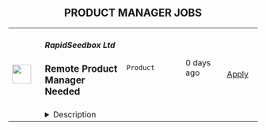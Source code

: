 <div align="center"><h2>PRODUCT MANAGER JOBS</h2></div><table><tr>
                <td width="100" height="100" rowspan="2">
                    <img src="https://wwr-pro.s3.amazonaws.com/logos/0015/3041/logo.gif" width="38px" height="auto">
                </td>
                <td width="300">
                    <h5>RapidSeedbox Ltd</h5>
                    <h3> Remote Product Manager Needed</h3>
                </td>
                <td width="300">
                    <code>Product</code>
                </td>
                <td width="200">
                <text>0 days ago</text>
                </td>
                <td width="100" rowspan="2">
                <a href="https://weworkremotely.com/remote-jobs/rapidseedbox-ltd-remote-product-manager-needed" align="right" target="_blank">Apply</a>
                </td>
            </tr>
            <tr>
                <td colspan="3">
                <details><summary>Description</summary>
                <img src="https://we-work-remotely.imgix.net/logos/0015/3041/logo.gif?ixlib=rails-4.0.0&w=50&h=50&dpr=2&fit=fill&auto=compress" />

<p>
  <strong>Headquarters:</strong> 100% Remote
    <br /><strong>URL:</strong> <a href="https://www.rapidseedbox.com/">https://www.rapidseedbox.com/</a>
</p>

<div>▬▬▬▬▬▬▬▬▬▬▬</div><div>A video from RapidSeedbox CEO and Co-Founder<br>▬▬▬▬▬▬▬▬▬▬▬</div><div>
<br>https://www.dropbox.com/s/6p53rj1xob7wk74/RapidSeedbox%20Job%20Post%20Intro.mp4?dl=0<br><br>
</div><div>▬▬▬▬▬▬▬▬▬▬▬</div><div>Our core values</div><div>▬▬▬▬▬▬▬▬▬▬▬</div><div><br></div><div>→ <strong>Excellence in everything we do </strong>(“<em>I go above and beyond!</em>”) - We believe in being excellent and showing it with our actions and mindset in absolutely everything we do day to day.<br><br>
</div><div>→<strong> Ownership and responsibility</strong> (<em>“I own it”</em>) - We believe in taking full ownership and full responsibility for everything we do. That means taking full ownership of every small task and taking responsibility for deliverables and outcomes.<br><br>
</div><div>→ <strong>Push the limits </strong>(“I<em> don't take No as an answer</em>”) - We love pushing the limits and we do not take no as an answer. WE push their limits so that we can grow professionally.<br><br>
</div><div>→ <strong>Cooperate and Serve</strong> (“<em>Everyone matters”</em>) - We believe in team cooperation and serving both our external customers and serving all of our internal team.<br><br>
</div><div>Our company is looking to grow in the Seedbox/IP space and we are looking for growth-oriented people who want to join our growth journey. If this sounds like the team for you, read on!<br><br>
</div><div>▬▬▬▬▬▬▬▬▬▬▬</div><div>About the role<br>▬▬▬▬▬▬▬▬▬▬▬</div><div><br></div><div>We are looking to hire a Product Manager to lead our product initiatives. You will take ownership of our product team, our UI/UX and our product experience to turn it into a world-class experience, lowering our churn and enhancing the user experience. <br> <br>You will be a vital part of the team and will also manage a few developers who are developing the products and work closely with other departments as well. <br> <br>This role is a hybrid role between a product leader and a manager role where both technical and leadership skills are needed<br> </div><div>The key two focuses of your role will be:<br><br>
</div><div>🔵Leading our product efforts, optimizing the product experience/onboarding and lowering our churn rate.</div><div>🔵Accountability of the whole department in the company by managing the team in an effective way<br><br>
</div><div>As you join the company, you will have the time to adjust and learn more about the company, its product, its systems, and the people you oversee. However, the team counts on your expert knowledge which includes your product and managerial aptitudes, which you must own 100% from day 1.  The training you will receive will not be on the actual tasks of your role, but rather on the people, processes, and product so that you can quickly hit the ground running and bring your expertise to the table.<br><br>
</div><div>▬▬▬▬▬▬▬▬▬▬▬</div><div>About you<br>▬▬▬▬▬▬▬▬▬▬▬<br><br>
</div><div>To excel in this role, you need to have:<br><br>
</div><div>
<strong>Technical/Product skills</strong>, or more specifically:</div><ul>
<li>At least <strong>2 years</strong> of applied knowledge in being a product manager.</li>
<li>A deep understanding of the techniques and methods of modern product discovery and product delivery.</li>
<li>At least <strong>2 years</strong> of experience with onboarding experiences of products.</li>
<li>Experience in PHP, MySQL, Javascript, CSS, HTML, Wordpress (Recommended)</li>
<li>ElectronJS, NodeJS, ionCube (Optional but very welcome!)</li>
</ul><div>
<strong>Leadership and communication skills, </strong>or more specifically:</div><ul>
<li>
<strong>2+ years of experience acting as a team manager/leader<br></strong>Proficient communication skills (written communication, voice communication, and excellent asynchronous communication skills)</li>
<li>Ability to teach and coach co-workers new skills, including explanations of technical concepts and a lot of soft/psychological skills to elevate the team to the next level</li>
<li>Active listening skills and the ability to gather information</li>
<li>Ability to efficiently delegate tasks to others when needed &amp; the ability to break down projects and tasks in Asana with clear due dates and assignments</li>
<li>Ability to empathise with the team and show an understanding of their tasks and responsibilities, as well as wellbeing</li>
<li>Ability to hold a team accountable for the KPIs and deliverables of the department</li>
</ul><div>
<strong>Soft skills, </strong>or more specifically:</div><ul>
<li>Critical thinking skills and the ability to solve problems &amp; identify new ideas for the company</li>
<li>Time management skills and the ability to prioritise and execute; you know how to manage to complete tasks by the due date and you deal well with time constraints</li>
<li>Proactive learning skills and genuine curiosity about new technologies and solutions</li>
<li>Project management skills and the ability to coordinate the work of people who report directly to you to complete tasks</li>
<li>Research skills and the ability to observe new technologies that are on the rise in the industry and apply them to your work to keep up with the changing trends</li>
<li>Results-driven mindset and an obsession with creating tangible results for a company creatively, innovatively, and reliably</li>
<li>Service-centric mindset and the ability to think and act to serve your team and your company's customers</li>
</ul><div>▬▬▬▬▬▬▬▬▬▬▬</div><div>Benefits<br>▬▬▬▬▬▬▬▬▬▬▬</div><div><br></div><div><strong>What’s in it for you?</strong></div><ul>
<li>
<strong>100% Remote: </strong>Fully remote and full-time role. Fully flexible working schedule; you can be online at any time during the day as long as you clock 40 hours per work week and deliver results. The company measures only performance and results</li>
<li>
<strong>Emergency fund</strong>: We provide an emergency fund in case of emergencies up to $1,000, interest free and in a comfortable payouts.</li>
<li>
<strong>Personal development: </strong>We provide a personal development fund to aid your personal development</li>
<li>
<strong>Focused time blocks:</strong> We discourage meetings before noon so employees can have undistracted time to work.</li>
<li>
<strong>Incredible Growth and Promotion Opportunities: </strong>We are a small company and there is a lot of opportunity to make your mark, grow professionally and also be promoted.</li>
<li>
<strong>Swag:</strong> You get company gear swag shipped to you.</li>
<li>
<strong>Bonus structure:</strong> Based off performance, we create bonus structures<br><br>
</li>
</ul><div><br></div><div>
<em>*Please note that this is a gross salary and that you are responsible for any tax-related procedures in your country of residence. We kindly ask you to apply only if you are happy to work remotely as an independent contractor.<br></em><br>
</div><div>▬▬▬▬▬▬▬▬▬▬▬</div><div>How to apply<br>▬▬▬▬▬▬▬▬▬▬▬<br><br><strong>This position will be closed as soon as we find the perfect match</strong>. So, make sure to read the description carefully, apply promptly, and take your time to submit a high-quality application that stands out.<br><br>
</div><div>Please expect the hiring process to include:<br><br>
</div><div>
<strong>1</strong> - Filling in the application form once you click “Apply”<br><br>
</div><div>
<strong>2</strong> - Being invited to record a short video to introduce yourself<br><br>
</div><div>
<strong>3</strong> - Completing test tasks if short-listed<br><br>
</div><div>
<strong>4</strong> - Attending video interviews where you will have the opportunity to talk more about your previous experience and the new role</div>

<p><strong>To apply:</strong> <a href="https://weworkremotely.com/remote-jobs/rapidseedbox-ltd-remote-product-manager-needed">https://weworkremotely.com/remote-jobs/rapidseedbox-ltd-remote-product-manager-needed</a></p>

                </details>
                </td>
            </tr>,<tr>
                <td width="100" height="100" rowspan="2">
                    <img src="https://weworkremotely.com/assets/IsotypeV2-1ebe3dd57673f3e8d02b7490bc0faaef55d6a95d3a4aaf17298bd3ed503ae7fe.svg" width="38px" height="auto">
                </td>
                <td width="300">
                    <h5>Turing Machines Inc</h5>
                    <h3> Hardware Product Manager</h3>
                </td>
                <td width="300">
                    <code>Product</code>
                </td>
                <td width="200">
                <text>12 days ago</text>
                </td>
                <td width="100" rowspan="2">
                <a href="https://weworkremotely.com/listings/turing-machines-inc-hardware-product-manager" align="right" target="_blank">Apply</a>
                </td>
            </tr>
            <tr>
                <td colspan="3">
                <details><summary>Description</summary>
                

<p>
  <strong>Headquarters:</strong> Cambridge, England, United Kingdom
    <br /><strong>URL:</strong> <a href="http://turingpi.com">http://turingpi.com</a>
</p>

<p>We are looking for an experienced and knowledgeable Hardware Product Owner to join our team. The ideal candidate will have a deep understanding of microelectronics and electronics, including circuit design and interface level knowledge. This person will be responsible for managing the hardware design process, ensuring that it aligns with the backlog, and communicating effectively with the development team, factory representatives, and QA personnel.</p>
<p><strong>Responsibilities:</strong></p>
<ul> <li>Maintain a product development backlog.</li> <li>Ensure that the hardware design process aligns with business needs and engineering requirements.</li> <li>Control the execution of designing a new iterations.</li> <li>Communicate effectively with Turing Pi management and developers, factory representatives, and QA personnel.</li> <li>Possibility of business trips to Shenzhen to communicate with factory representatives and engineers.</li> <li>Hardware quality control</li> </ul>
<p><strong>Requirements</strong></p>
<ul> <li>Engineering background</li> <li>A deep understanding of microelectronics and electronics, including circuit design and interface level knowledge.</li> <li>Knowledge of protocols such as SPI, I2C, and RGMII.</li> <li>Ability to think in terms of business needs and engineering.</li> <li>Strong communication skills, both written and verbal.</li> <li>Strong project management skills.</li> </ul>
<p><strong>Benefits</strong></p>
<ul> <li>Contribution into the development of emerging technologies</li> <li>Options + performance bonuses</li> <li>Open-minded and friendly environment</li> <li>One of the first employees at a growing startup</li> </ul>
<p><br></p>
<p>This is a unique opportunity for a Hardware Product Owner to propel their career forward. If you meet the specified requirements and are keen on this opportunity, kindly submit your resume and a cover letter. Our team eagerly anticipates your application!</p>

<p><strong>To apply:</strong> <a href="https://weworkremotely.com/remote-jobs/turing-machines-inc-hardware-product-manager">https://weworkremotely.com/remote-jobs/turing-machines-inc-hardware-product-manager</a></p>

                </details>
                </td>
            </tr>,<tr>
                <td width="100" height="100" rowspan="2">
                    <img src="https://weworkremotely.com/assets/IsotypeV2-1ebe3dd57673f3e8d02b7490bc0faaef55d6a95d3a4aaf17298bd3ed503ae7fe.svg" width="38px" height="auto">
                </td>
                <td width="300">
                    <h5>Pixellu</h5>
                    <h3> Senior Product Manager</h3>
                </td>
                <td width="300">
                    <code>Product</code>
                </td>
                <td width="200">
                <text>18 days ago</text>
                </td>
                <td width="100" rowspan="2">
                <a href="https://weworkremotely.com/remote-jobs/pixellu-senior-product-manager-1" align="right" target="_blank">Apply</a>
                </td>
            </tr>
            <tr>
                <td colspan="3">
                <details><summary>Description</summary>
                

<p>
  <strong>Headquarters:</strong> Seattle, USA
    <br /><strong>URL:</strong> <a href="https://www.pixellu.com/">https://www.pixellu.com/</a>
</p>

<h1>⭐ SUMMARY</h1><div>We are Pixellu, a software company on a mission to take the work out of running a photography business so photographers can do what they love. We are seeking a world-class Senior Product Manager to manage one of our three products. You’ll be working with the Head of Product, CEO, CTO, and fellow PMs to develop a product vision and execute on that vision with the help of designers and engineers.</div><h1>📷 ABOUT PIXELLU</h1><div>At Pixellu, we know professional photographers are frustrated with all of the tedious work required to run a successful photography business. Many get so overwhelmed, they end up quitting on their dream of having a photography career. That is why we create easy-to-use, time-saving software that takes the work out of running a photography business so photographers can get back to doing what they love.</div><div> </div><div>Pixellu was co-founded in 2010 by two wedding photographers. Faced with the challenges of long hours and endless tasks, we began asking ourselves, “How can we save valuable time, make more money, and get our lives back?” Our answer was technology. We started Pixellu with the idea that we could make money by providing an honest service that helped photographers save time and live more fulfilling lives. We believed that, by focusing on a great product and great service, we could build a business that not only does good, but also does well. </div><div> </div><div>Today, we are a team of 40 team members spread across 15 countries, serving tens of thousands of photographers in over 100 countries. </div><div> </div><div>Our vision is for Pixellu to become the foundation of more than 1 million successful photography businesses, so that photographers can focus on doing what they love while we automate the rest of their work. We are becoming the bridge between their camera and clients — all they would need to do is upload their photos to Pixellu. </div><div> </div><div>We embrace the spirit of autonomous teams that are empowered to change the photography world while having a healthy work-life balance. </div><div> </div><div>Learn more about us and why you’ll love working at Pixellu here: <a href="https://vimeo.com/405889874">https://vimeo.com/405889874</a>
</div><h1>
<a href="https://emojipedia.org/desktop-computer/">💼</a> ABOUT THE JOB</h1><div>Pixellu currently has three products - SmartAlbums, SmartSlides, and Galleries. You would be managing one of these products.</div><div><br></div><div>We empower our product teams to solve hard problems – customer problems and business problems – in ways that our customers love, yet work for our business. Our product teams are cross-functional and durable, comprised of a product manager, a product designer, and several engineers.</div><div><br></div><div>We staff our product teams with the skills necessary to come up with effective solutions that are valuable (our customers choose to buy or use), viable (the solution works within the many constraints of the business), usable (the user can figure out how to use) and feasible (our engineers have the skills and technology to implement).</div><div><br></div><div>While we empower our product teams to figure out the best solutions to the problems that need to be solved, we also hold those teams accountable to the results.  Shipping is necessary, but not sufficient.  We look for product managers that are not afraid of signing up for results, even when this means they have to work through others to achieve the necessary results.</div><h1>😎 ABOUT YOU</h1><div>Aside from the job description, here is what we most value in a candidate:</div><ul>
<li>
<strong>Customer-focus:</strong> Deep empathy toward customers and focus on solving their problems. </li>
<li>
<strong>Communication: </strong>Excellent written,  verbal, and interpersonal communication skills. </li>
<li>
<strong>Problem-solving: </strong>Not just raw IQ, but rather someone who is intellectually curious, a quick learner, and unafraid to tackle challenging problems.</li>
<li>
<strong>Data-driven:</strong> Ability to discover unknown unknowns via thorough data research.</li>
<li>
<strong>Leadership: </strong>Ability to lead teams; emotionally intelligent and able to motivate people of different backgrounds and personalities. </li>
<li>
<strong>Creative: </strong>Ability to think outside the box to solve business problems.</li>
<li>
<strong>Passionate: </strong>Relentless in solving customer problems.</li>
<li>
<strong>Humble:</strong> A good human, who puts the team first, takes responsibility, shows empathy, admits mistakes, and in general, is a pleasure to work with.</li>
<li>
<strong>Hungry:</strong> Results-oriented, driven, ambitious, self-disciplined, self-motivated.</li>
</ul><h1>📗 <strong>REQUIREMENTS</strong>
</h1><ul>
<li>A deep understanding of the techniques and methods of modern product discovery and product delivery.</li>
<li>5+ years working on technology-powered products as a product manager. </li>
<li>Demonstrated ability to learn multiple functional areas of business – engineering, design, finance, and marketing.</li>
<li>Demonstrated ability to solve hard problems with many constraints, using sound judgment to assess risks, and to lay out your argument in a well-structured, data-informed, written narrative.</li>
<li>Proven ability to engage with engineers, designers, and company leaders in a constructive and collaborative relationship.</li>
</ul><h1>🏖️ BENEFITS</h1><ul>
<li>🌎 Work from anywhere</li>
<li>🕙 Flex time; aside from "required online hours" of 7-11am Pacific Time, work hours are fully flexible</li>
<li>💰 Competitive salary based on experience level and your local cost of living considerations</li>
<li>📈 Quarterly profit-sharing bonuses based on seniority and role</li>
<li>🏝 22 paid days off annually</li>
<li>👶 Paid parental leave</li>
</ul>

<p><strong>To apply:</strong> <a href="https://weworkremotely.com/remote-jobs/pixellu-senior-product-manager-1">https://weworkremotely.com/remote-jobs/pixellu-senior-product-manager-1</a></p>

                </details>
                </td>
            </tr>,<tr>
                <td width="100" height="100" rowspan="2">
                    <img src="https://wwr-pro.s3.amazonaws.com/logos/0064/7710/logo.gif" width="38px" height="auto">
                </td>
                <td width="300">
                    <h5>Credit Repair Cloud</h5>
                    <h3> Product Manager</h3>
                </td>
                <td width="300">
                    <code>Product</code>
                </td>
                <td width="200">
                <text>19 days ago</text>
                </td>
                <td width="100" rowspan="2">
                <a href="https://weworkremotely.com/remote-jobs/credit-repair-cloud-product-manager-3" align="right" target="_blank">Apply</a>
                </td>
            </tr>
            <tr>
                <td colspan="3">
                <details><summary>Description</summary>
                <img src="https://we-work-remotely.imgix.net/logos/0064/7710/logo.gif?ixlib=rails-4.0.0&w=50&h=50&dpr=2&fit=fill&auto=compress" />

<p>
  <strong>Headquarters:</strong> Los Angeles, CA
    <br /><strong>URL:</strong> <a href="https://www.creditrepaircloud.com/careers">https://www.creditrepaircloud.com/careers</a>
</p>

<div><strong>Role</strong></div><div><br></div><div>You will be a vital part of our product development team, working closely with the development, design, customer success, and leadership teams, to build fast-evolving and unique products. You will be involved in all stages of product development and will have a real impact on delivering products that help our customers streamline their process to starting, running and growing their business.</div><div><br></div><div><strong>Responsibilities:</strong></div><ul>
<li>Fully understand Credit Repair Cloud’s business strategy and work to deliver products with our unique mission and perspective in mind. </li>
<li>Fully understand our Customer Journey, from first exposure and into an active paid user and beyond.</li>
<li>Accountable for creating the end-end flow of features in all aspects of product management. </li>
<li>You will closely work with a small team of UX/UI designers and an engineering team to execute on this vision.</li>
<li>Collaborate with the engineering team and set goals to be in line with the scope of the feature/product design and to mitigate the risk of any bugs deployed into the production. </li>
<li>Conducting market research analysis of competitors/various SaaS businesses. </li>
<li>Should be able to create User Stories with supporting documentation in order for the Product Owner and the dev team to develop User Stories and help define Acceptance Criteria. </li>
<li>Deliver world-class software, analyze results from app changes, and suggest improvements.</li>
</ul><div><br></div><div><strong>Requirements: </strong></div><ul>
<li>3+ years of experience working as a full-time Product Manager in a SaaS company, delivering complex products. </li>
<li>Good understanding of working with API’s.</li>
<li>Excellent verbal and written communication skills, with proven experience in presenting ideas to key contributors throughout an organization.</li>
<li>Experience defining and helping develop new feature sets from inception to launch. </li>
<li>Prior experience working with Engineering teams and UI/UX designers.</li>
<li>Prior experience working with remote teams. </li>
<li>Good understanding of Agile methodologies in a Scrum environment. </li>
</ul><div><br></div><div>Want to learn more? Visit our careers page <a href="https://www.creditrepaircloud.com/careers">https://www.creditrepaircloud.com/careers</a>
</div><div><br></div><div><em>Credit Repair Cloud is an Equal Opportunity Employer and is committed to working with a diverse staff. We hire globally for talent and drive and value members by work deliverables and passion. No matter what race, color, creed, religion, gender, gender identity, gender expression, national origin, citizenship, age, sex, sexual orientation, pregnancy, marital status, ancestry, physical or mental disability, military or veteran status, or any other characteristic protected by law, we are all equal here.</em></div>

<p><strong>To apply:</strong> <a href="https://weworkremotely.com/remote-jobs/credit-repair-cloud-product-manager-3">https://weworkremotely.com/remote-jobs/credit-repair-cloud-product-manager-3</a></p>

                </details>
                </td>
            </tr></table>